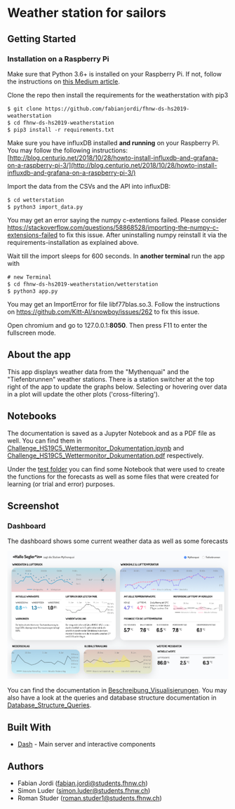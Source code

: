 # Weather station for sailors

## Getting Started

### Installation on a Raspberry Pi

Make sure that Python 3.6+ is installed on your Raspberry Pi.
If not, follow the instructions on [this Medium article](https://medium.com/@isma3il/install-python-3-6-or-3-7-and-pip-on-raspberry-pi-85e657aadb1e).

Clone the repo then install the requirements for the weatherstation with pip3

```
$ git clone https://github.com/fabianjordi/fhnw-ds-hs2019-weatherstation
$ cd fhnw-ds-hs2019-weatherstation
$ pip3 install -r requirements.txt
```

Make sure you have influxDB installed **and running** on your Raspberry Pi.
You may follow the following instructions: [http://blog.centurio.net/2018/10/28/howto-install-influxdb-and-grafana-on-a-raspberry-pi-3/](http://blog.centurio.net/2018/10/28/howto-install-influxdb-and-grafana-on-a-raspberry-pi-3/)

Import the data from the CSVs and the API into influxDB:
```
$ cd wetterstation
$ python3 import_data.py
```
You may get an error saying the numpy c-extentions failed.
Please consider https://stackoverflow.com/questions/58868528/importing-the-numpy-c-extensions-failed to fix this issue.
After uninstalling numpy reinstall it via the requirements-installation as explained above.

Wait till the import sleeps for 600 seconds.
In **another terminal** run the app with 

```
# new Terminal
$ cd fhnw-ds-hs2019-weatherstation/wetterstation
$ python3 app.py
```

You may get an ImportError for file libf77blas.so.3.
Follow the instructions on https://github.com/Kitt-AI/snowboy/issues/262 to fix this issue.

Open chromium and go to 127.0.0.1:**8050**.
Then press F11 to enter the fullscreen mode.


## About the app

This app displays weather data from the "Mythenquai" and the "Tiefenbrunnen" weather stations.
There is a station switcher at the top right of the app to update the graphs below.
Selecting or hovering over data in a plot will update the other plots ('cross-filtering').

## Notebooks

The documentation is saved as a Jupyter Notebook and as a PDF file as well.
You can find them in
 [Challenge_HS19C5_Wettermonitor_Dokumentation.ipynb](Notebook/Challenge_HS19C5_Wettermonitor_Dokumentation.ipynb) 
 and [Challenge_HS19C5_Wettermonitor_Dokumentation.pdf](Notebook/Challenge_HS19C5_Wettermonitor_Dokumentation.pdf) respectively.

Under the [test folder](Notebook/tests) you can find some Notebook that were used to create the functions for the forecasts as well as
some files that were created for learning (or trial and error) purposes.

## Screenshot
### Dashboard

The dashboard shows some current weather data as well as some forecasts

![dashboard](docs/visualization/dashboard.png "Dashboard")

You can find the documentation in [Beschreibung_Visualisierungen](/docs/Beschreibung_Visualisierungen.md).
You may also have a look at the queries and database structure documentation in [Database_Structure_Queries](/docs/Database_Structure_Queries.txt).

## Built With

- [Dash](https://dash.plot.ly/) - Main server and interactive components

## Authors 
- Fabian Jordi ([fabian.jordi@students.fhnw.ch](fabian.jordi@students.fhnw.ch))
- Simon Luder ([simon.luder@students.fhnw.ch](simon.luder@students.fhnw.ch))
- Roman Studer ([roman.studer1@students.fhnw.ch](roman.studer1@students.fhnw.ch))
